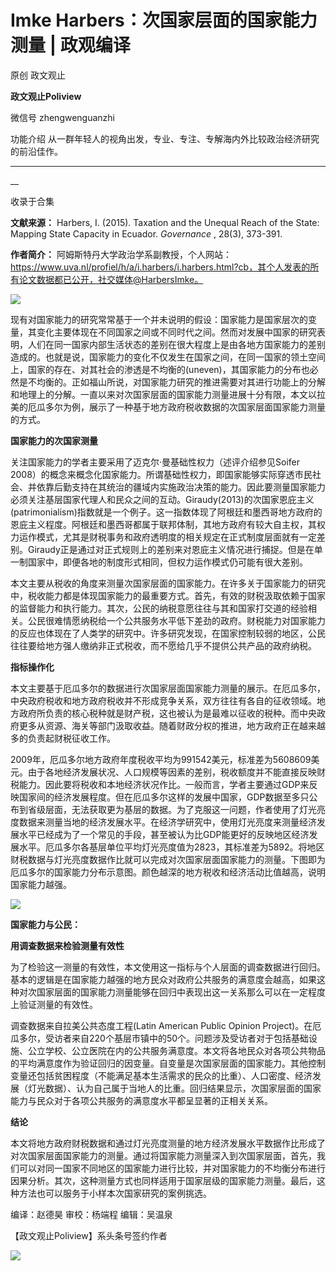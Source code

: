 

#  Imke Harbers：次国家层面的国家能力测量 | 政观编译

原创 政文观止 

**政文观止Poliview** 

微信号 zhengwenguanzhi

功能介绍 从一群年轻人的视角出发，专业、专注、专解海内外比较政治经济研究的前沿佳作。

____

__

收录于合集

**文献来源：** Harbers, I. (2015). Taxation and the Unequal Reach of the State:
Mapping State Capacity in Ecuador. _Governance_ , 28(3), 373-391.

  

 **作者简介：**
阿姆斯特丹大学政治学系副教授，个人网站：https://www.uva.nl/profiel/h/a/i.harbers/i.harbers.html?cb，其个人发表的所有论文数据都已公开，社交媒体@HarbersImke。

![](images/256/2.jpeg)  
  

  

  

现有对国家能力的研究常常基于一个并未说明的假设：国家能力是国家层次的变量，其变化主要体现在不同国家之间或不同时代之间。然而对发展中国家的研究表明，人们在同一国家内部生活状态的差别在很大程度上是由各地方国家能力的差别造成的。也就是说，国家能力的变化不仅发生在国家之间，在同一国家的领土空间上，国家的存在、对其社会的渗透是不均衡的(uneven)，其国家能力的分布也必然是不均衡的。正如福山所说，对国家能力研究的推进需要对其进行功能上的分解和地理上的分解。一直以来对次国家层面的国家能力测量进展十分有限，本文以拉美的厄瓜多尔为例，展示了一种基于地方政府税收数据的次国家层面国家能力测量的方式。

  

  

 **国家能力的次国家测量**

  

关注国家能力的学者主要采用了迈克尔·曼基础性权力（述评介绍参见Soifer
2008）的概念来概念化国家能力。所谓基础性权力，即国家能够实际穿透市民社会、并依靠后勤支持在其统治的疆域内实施政治决策的能力。因此要测量国家能力必须关注基层国家代理人和民众之间的互动。Giraudy(2013)的次国家恩庇主义(patrimonialism)指数就是一个例子。这一指数体现了阿根廷和墨西哥地方政府的恩庇主义程度。阿根廷和墨西哥都属于联邦体制，其地方政府有较大自主权，其权力运作模式，尤其是财税事务和政府透明度的相关规定在正式制度层面就有一定差别。Giraudy正是通过对正式规则上的差别来对恩庇主义情况进行捕捉。但是在单一制国家中，即便各地的制度形式相同，但权力运作模式仍可能有很大差别。

  

本文主要从税收的角度来测量次国家层面的国家能力。在许多关于国家能力的研究中，税收能力都是体现国家能力的最重要方式。首先，有效的财税汲取依赖于国家的监督能力和执行能力。其次，公民的纳税意愿往往与其和国家打交道的经验相关。公民很难情愿纳税给一个公共服务水平低下差劲的政府。财税能力对国家能力的反应也体现在了人类学的研究中。许多研究发现，在国家控制较弱的地区，公民往往要给地方强人缴纳非正式税收，而不愿给几乎不提供公共产品的政府纳税。

  

  

 **指标操作化**  

  

本文主要基于厄瓜多尔的数据进行次国家层面国家能力测量的展示。在厄瓜多尔，中央政府税收和地方政府税收并不形成竞争关系，双方往往有各自的征收领域。地方政府所负责的核心税种就是财产税，这也被认为是最难以征收的税种。而中央政府更多从资源、海关等部门汲取收益。随着财政分权的推进，地方政府正在越来越多的负责起财税征收工作。

  

2009年，厄瓜多尔地方政府年度税收平均为991542美元，标准差为5608609美元。由于各地经济发展状况、人口规模等因素的差别，税收额度并不能直接反映财税能力。因此要将税收和本地经济状况作比。一般而言，学者主要通过GDP来反映国家间的经济发展程度。但在厄瓜多尔这样的发展中国家，GDP数据至多只公布到省级层面，无法获取更为基层的数据。为了克服这一问题，作者使用了灯光亮度数据来测量当地的经济发展水平。在经济学研究中，使用灯光亮度来测量经济发展水平已经成为了一个常见的手段，甚至被认为比GDP能更好的反映地区经济发展水平。厄瓜多尔各基层单位平均灯光亮度值为2823，其标准差为5892。将地区财税数据与灯光亮度数据作比就可以完成对次国家层面国家能力的测量。下图即为厄瓜多尔的国家能力分布示意图。颜色越深的地方税收和经济活动比值越高，说明国家能力越强。

  

![](images/256/3.png)

  

  

 **国家能力与公民：**

 **用调查数据来检验测量有效性**  

  

为了检验这一测量的有效性，本文使用这一指标与个人层面的调查数据进行回归。基本的逻辑是在国家能力越强的地方民众对政府公共服务的满意度会越高，如果这种对次国家层面的国家能力测量能够在回归中表现出这一关系那么可以在一定程度上验证测量的有效性。

  

调查数据来自拉美公共态度工程(Latin American Public Opinion
Project)。在厄瓜多尔，受访者来自220个基层市镇中的50个。问题涉及受访者对于包括基础设施、公立学校、公立医院在内的公共服务满意度。本文将各地民众对各项公共物品的平均满意度作为验证回归的因变量。自变量是次国家层面的国家能力。其他控制变量还包括贫困程度（不能满足基本生活需求的民众的比重）、人口密度、经济发展（灯光数据）、认为自己属于当地人的比重。回归结果显示，次国家层面的国家能力与民众对于各项公共服务的满意度水平都呈显著的正相关关系。

  

  

 **结论**

  

本文将地方政府财税数据和通过灯光亮度测量的地方经济发展水平数据作比形成了对次国家层面国家能力的测量。通过将国家能力测量深入到次国家层面，首先，我们可以对同一国家不同地区的国家能力进行比较，并对国家能力的不均衡分布进行因果分析。其次，这种测量方式也同样适用于国家层级的国家能力测量。最后，这种方法也可以服务于小样本次国家研究的案例挑选。

  

编译：赵德昊 审校：杨端程 编辑：吴温泉

【政文观止Poliview】系头条号签约作者

  

![](images/256/4.jpeg)

  

